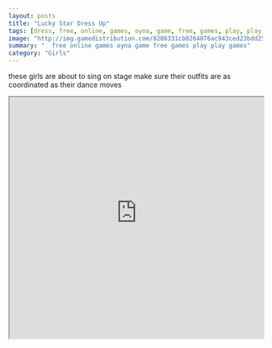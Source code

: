```yaml
---
layout: posts
title: "Lucky Star Dress Up"
tags: [dress, free, online, games, oyna, game, free, games, play, play, games]
image: "http://img.gamedistribution.com/8208331cb0264076ac943ced23bdd250.jpg"
summary: "  free online games oyna game free games play play games"
category: "Girls"
---
```


these girls are about to sing on stage make sure their outfits are as coordinated as their dance moves

<iframe width="100%" height="480px;" src="http://flash.gamedistribution.com?game=8208331cb0264076ac943ced23bdd250"></iframe>